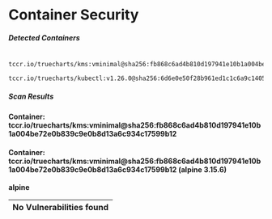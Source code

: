 # Container Security

##### Detected Containers

          tccr.io/truecharts/kms:vminimal@sha256:fb868c6ad4b810d197941e10b1a004be72e0b839c9e0b8d13a6c934c17599b12
          tccr.io/truecharts/kubectl:v1.26.0@sha256:6d6e0e50f28b961ed1c1c6a9c140553238641591fbdc9ac7c1a348636f78c552

##### Scan Results

**Container: tccr.io/truecharts/kms:vminimal@sha256:fb868c6ad4b810d197941e10b1a004be72e0b839c9e0b8d13a6c934c17599b12**

#### Container: tccr.io/truecharts/kms:vminimal@sha256:fb868c6ad4b810d197941e10b1a004be72e0b839c9e0b8d13a6c934c17599b12 (alpine 3.15.6)
    

**alpine**

      
| No Vulnerabilities found         |
|:---------------------------------|

      

